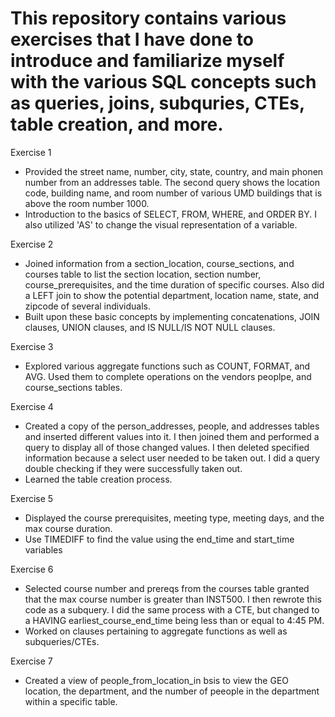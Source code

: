 # This repository contains various exercises that I have done to introduce and familiarize myself with the various SQL concepts such as queries, joins, subquries, CTEs, table creation, and more. 

Exercise 1 
- Provided the street name, number, city, state, country, and main phonen number from an addresses table. The second query shows the location code, building name, and room number of various UMD buildings that is above the room number 1000. 
- Introduction to the basics of SELECT, FROM, WHERE, and ORDER BY. I also utilized 'AS' to change the visual representation of a variable. 

Exercise 2 
- Joined information from a section_location, course_sections, and courses table to list the section location, section number, course_prerequisites, and the time duration of specific courses. Also did a LEFT join to show the potential department, location name, state, and zipcode of several individuals. 
- Built upon these basic concepts by implementing concatenations, JOIN clauses, UNION clauses,  and IS NULL/IS NOT NULL clauses.

Exercise 3 
- Explored various aggregate functions such as COUNT, FORMAT, and AVG. Used them to complete operations on the vendors peoplpe, and course_sections tables.

Exercise 4 
- Created a copy of the person_addresses, people, and addresses tables and inserted different values into it. I then joined them and performed a query to display all of those changed values. I then deleted specified information because a select user needed to be taken out. I did a query double checking if they were successfully taken out.  
- Learned the table creation process.    

Exercise 5 
- Displayed the course prerequisites, meeting type, meeting days, and the max course duration.
- Use TIMEDIFF to find the value using the end_time and start_time variables

Exercise 6 
- Selected course number and prereqs from the courses table granted that the max course number is greater than INST500. I then rewrote this code as a subquery. I did the same process with a CTE, but changed to a HAVING earliest_course_end_time being less than or equal to 4:45 PM.   
- Worked on clauses pertaining to aggregate functions as well as subqueries/CTEs.

Exercise 7 
- Created a view of people_from_location_in bsis to view the GEO location, the department, and the number of peeople in the department within a specific table.
